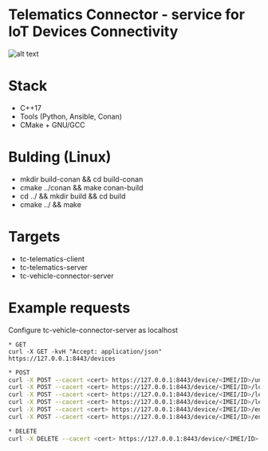 # Telematics Connector - service for IoT Devices Connectivity
![alt text](https://i.ibb.co/hgtM5tt/Screenshot-from-2022-06-22-20-52-34.png)

# Stack
 - C++17 
 - Tools (Python, Ansible, Conan)
 - CMake + GNU/GCC

# Bulding (Linux)
* mkdir build-conan && cd build-conan
* cmake ../conan && make conan-build
* cd ../ && mkdir build && cd build
* cmake ../ && make

# Targets
* tc-telematics-client
* tc-telematics-server
* tc-vehicle-connector-server

# Example requests
Configure tc-vehicle-connector-server as localhost
```bask
* GET
curl -X GET -kvH "Accept: application/json" https://127.0.0.1:8443/devices
```

```bash
* POST
curl -X POST --cacert <cert> https://127.0.0.1:8443/device/<IMEI/ID>/unlock
curl -X POST --cacert <cert> https://127.0.0.1:8443/device/<IMEI/ID>/lock
curl -X POST --cacert <cert> https://127.0.0.1:8443/device/<IMEI/ID>/led_off
curl -X POST --cacert <cert> https://127.0.0.1:8443/device/<IMEI/ID>/led_on
curl -X POST --cacert <cert> https://127.0.0.1:8443/device/<IMEI/ID>/engine_off
curl -X POST --cacert <cert> https://127.0.0.1:8443/device/<IMEI/ID>/engine_on
```

```bash
* DELETE
curl -X DELETE --cacert <cert> https://127.0.0.1:8443/device/<IMEI/ID>
```
